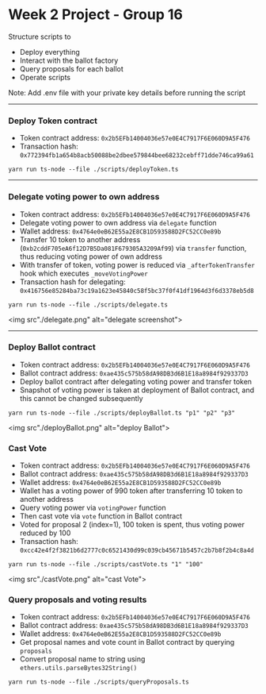 # Week 2 Project - Group 16

Structure scripts to
* Deploy everything
* Interact with the ballot factory
* Query proposals for each ballot
* Operate scripts

Note: Add .env file with your private key details before running the script

<hr />

### Deploy Token contract

* Token contract address: ``0x2b5EFb14004036e57e0E4C7917F6E060D9A5F476``
* Transaction hash: ``0x772394fb1a654b8acb50088be2dbee579844bee68232cebff71dde746ca99a61``
```
yarn run ts-node --file ./scripts/deployToken.ts

```

<hr />

### Delegate voting power to own address

* Token contract address: ``0x2b5EFb14004036e57e0E4C7917F6E060D9A5F476``
* Delegate voting power to own address via ``delegate`` function
* Wallet address: ``0x4764e0eB62E55a2E8CB1D593588D2FC52CC0e89b`` 
* Transfer 10 token to another address (``0xb2cddF705eA6f12D7B5Da081F679305A3209Af99``) via ``transfer`` function, thus reducing voting power of own address
* With transfer of token, voting power is reduced via ``_afterTokenTransfer`` hook which executes ``_moveVotingPower``
* Transaction hash for delegating: ``0x416756e85284ba73c19a1623e45840c58f5bc37f0f41df1964d3f6d3378eb5d8``
```
yarn run ts-node --file ./scripts/delegate.ts

```

<img src"./delegate.png" alt="delegate screenshot">

<hr />

### Deploy Ballot contract

* Token contract address: ``0x2b5EFb14004036e57e0E4C7917F6E060D9A5F476``
* Ballot contract address: ``0xae435c575b58dA98DB3d6B1E18a8984f929337D3``
* Deploy ballot contract after delegating voting power and transfer token
* Snapshot of voting power is taken at deployment of Ballot contract, and this cannot be changed subsequently

```
yarn run ts-node --file ./scripts/deployBallot.ts "p1" "p2" "p3"

```

<img src"./deployBallot.png" alt="deploy Ballot">

### Cast Vote

* Token contract address: ``0x2b5EFb14004036e57e0E4C7917F6E060D9A5F476``
* Ballot contract address: ``0xae435c575b58dA98DB3d6B1E18a8984f929337D3``
* Wallet address: ``0x4764e0eB62E55a2E8CB1D593588D2FC52CC0e89b``
* Wallet has a voting power of 990 token after transferring 10 token to another address
* Query voting power via ``votingPower`` function 
* Then cast vote via ``vote`` function in Ballot contract
* Voted for proposal 2 (index=1), 100 token is spent, thus voting power reduced by 100
* Transaction hash: ``0xcc42e4f2f3821b6d2777c0c6521430d99c039cb45671b5457c2b7b8f2b4c8a4d``

```
yarn run ts-node --file ./scripts/castVote.ts "1" "100"

```
<img src"./castVote.png" alt="cast Vote">

### Query proposals and voting results

* Token contract address: ``0x2b5EFb14004036e57e0E4C7917F6E060D9A5F476``
* Ballot contract address: ``0xae435c575b58dA98DB3d6B1E18a8984f929337D3``
* Wallet address: ``0x4764e0eB62E55a2E8CB1D593588D2FC52CC0e89b``
* Get proposal names and vote count in Ballot contract by querying ``proposals``
* Convert proposal name to string using ``ethers.utils.parseBytes32String()``

```
yarn run ts-node --file ./scripts/queryProposals.ts 

```